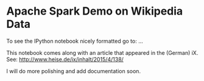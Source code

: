 # Apache Spark Demo on Wikipedia Data

To see the IPython notebook nicely formatted go to: ...

This notebook comes along with an article that appeared in the (German) iX.
See: http://www.heise.de/ix/inhalt/2015/4/138/

I will do more polishing and add documentation soon.
